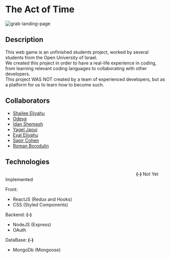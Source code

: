 # The Act of Time

![grab-landing-page](https://github.com/elShailee/The-Act-of-Time/blob/master/docs/Status%20Showcase.gif)

## Description

This web game is an unfinished students project, worked by several students from the Open University of Israel. <br />
We created this project in order to have a real-life experience in coding, from learning relevant coding languages to collaborating with other developers.<br />
This project WAS NOT created by a team of experienced developers, but as a platform for us to learn how to become such.<br />

## Collaborators

- <a href="https://github.com/elShailee">Shailee Eliyahu</a>
- <a href="https://github.com/odeyah">Odeya</a>
- <a href="https://github.com/shemeshx">Idan Shemesh</a>
- <a href="https://github.com/yageljaoui">Yagel Jaoui</a>
- <a href="https://github.com/EyalEliyahu">Eyal Eliyahu</a>
- <a href="https://github.com/sapircohen4151">Sapir Cohen</a>
- <a href="https://github.com/BorodulinRoman">Roman Borodulin</a>

## Technologies

&emsp;&emsp;&emsp;&emsp;&emsp;&emsp;&emsp;&emsp;&emsp;&emsp;&emsp;&emsp;&emsp;&emsp;&emsp;&emsp;&emsp;&emsp;&emsp;&emsp;&emsp;&emsp;&emsp;&emsp;&emsp;&emsp;&emsp;&emsp;&emsp; **(-)** Not Yet Implemented

Front:

- ReactJS (Redux and Hooks)
- CSS (Styled Components)

Backend: **(-)**

- NodeJS (Express)
- OAuth

DataBase: **(-)**

- MongoDb (Mongoose)
